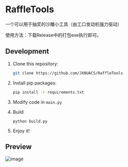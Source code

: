 # RaffleTools
一个可以用于抽奖的沙雕小工具（由工口发动机强力驱动）

使用方法：下载Release中的打包exe执行即可。

## Development

1. Clone this repository:

   ```bash
   git clone https://github.com/JXNUACS/RaffleTools
   ```

2. Install pip packages:

   ```bash
   pip install -r requirements.txt
   ```
   
3. Modify code in `main.py`

4. Build

   ```
   python build.py
   ```

5. Enjoy it!

## Preview

![image](https://github.com/JXNUACS/RaffleTools/assets/51751659/bc76791e-667e-47ba-9b41-760105fdd9f8)
